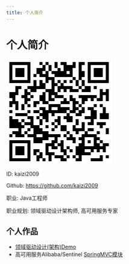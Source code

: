 ```yaml
---
title: 个人简介
---
```

# 个人简介

![个人简介](https://github.com/kaizi2009/kaizi-github-io-dev/blob/master/static/img/github-home.png?raw=true)

ID: kaizi2009

Github: https://github.com/kaizi2009

职业: Java工程师

职业规划: 领域驱动设计架构师, 高可用服务专家

## 个人作品
- [领域驱动设计(架构)Demo](https://github.com/cloudhelper/mall-ddd)
- 高可用服务Alibaba/Sentinel [SpringMVC模块](https://github.com/cloudhelper/Sentinel/tree/master/sentinel-adapter/sentinel-spring-webmvc-adapter) 
